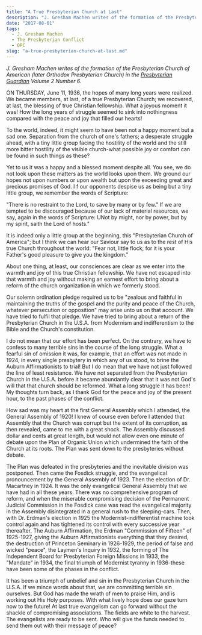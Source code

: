 ```yaml
---
title: "A True Presbyterian Church at Last"
description: "J. Gresham Machen writes of the formation of the Presbyterian Church of America in 1936."
date: "2017-08-01"
tags:
  - J. Gresham Machen
  - The Presbyterian Conflict
  - OPC
slug: "a-true-presbyterian-church-at-last.md"
---
```


_J. Gresham Machen writes of the formation of the Presbyterian Church of American (later Orthodox Presbyterian Church) in the [Presbyterian Guardian](https://www.opc.org/guardian.html) Volume 2 Number 6._

<span class="lead">ON THURSDAY, June 11, 1936, the hopes of many long years were realized. We became members, at last, of a true Presbyterian Church; we recovered, at last, the blessing of true Christian fellowship. What a joyous moment it was! How the long years of struggle seemed to sink into nothingness compared with the peace and joy that filled our hearts!</span>

To the world, indeed, it might seem to have been not a happy moment but a sad one. Separation from the church of one's fathers; a desperate struggle ahead, with a tiny little group facing the hostility of the world and the still more bitter hostility of the visible church-what possible joy or comfort can be found in such things as these?

Yet to us it was a happy and a blessed moment despite all. You see, we do not look upon these matters as the world looks upon them. We ground our hopes not upon numbers or upon wealth but upon the exceeding great and precious promises of God. I f our opponents despise us as being but a tiny little group, we remember the words of Scripture:

"There is no restraint to the Lord, to save by many or by few." If we are tempted to be discouraged because of our lack of material resources, we say, again in the words of Scripture: UNot by might, nor by power, but by my spirit, saith the Lord of hosts."

It is indeed only a little group at the beginning, this "Presbyterian Church of America"; but I think we can hear our Saviour say to us as to the rest of His true Church throughout the world: "Fear not, little flock; for it is your Father's good pleasure to give you the kingdom."

About one thing, at least, our consciences are clear as we enter into the warmth and joy of this true Christian fellowship. We have not escaped into that warmth and joy without making an earnest effort to bring about a reform of the church organization in which we formerly stood.

Our solemn ordination pledge required us to be "zealous and faithful in maintaining the truths of the gospel and the purity and peace of the Church, whatever persecution or opposition" may arise unto us on that account. We have tried to fulfil that pledge. We have tried to bring about a return of the Presbyterian Church in the U.S.A. from Modernism and indifferentism to the Bible and the Church's constitution.

I do not mean that our effort has been perfect. On the contrary, we have to confess to many terrible sins in the course of the long struggle. What a fearful sin of omission it was, for example, that an effort was not made in 1924, in every single presbytery in which any of us stood, to brine the Auburn Affirmationists to trial! But I do mean that we have not just followed the line of least resistance. We have not separated from the Presbyterian Church in the U.S.A. before it became abundantly clear that it was not God's will that that church should be reformed.
What a long struggle it has been! My thoughts turn back, as I thank God for the peace and joy of the present hour, to the past phases of the conflict.

How sad was my heart at the first General Assembly which I attended, the General Assembly of 1920! I knew of course even before I attended that Assembly that the Church was corrupt but the extent of its corruption, as then revealed, came to me with a great shock. The Assembly discussed dollar and cents at great length, but would not allow even one minute of debate upon the Plan of Organic Union which undermined the faith of the Church at its roots. The Plan was sent down to the presbyteries without debate.

The Plan was defeated in the presbyteries and the inevitable division was postponed. Then came the Fosdick struggle, and the evangelical pronouncement by the General Assembly of 1923. Then the election of Dr. Macartney in 1924. It was the only evangelical General Assembly that we have had in all these years. There was no comprehensive program of reform, and when the miserable compromising decision of the Permanent Judicial Commission in the Fosdick case was read the evangelical majority in the Assembly disintegrated in a general rush to the sleeping-cars. Then, with Dr. Erdman's election in 1925 the Modernist-indifferentist machine took control again and has tightened its control with every successive year thereafter. The Auburn Affirmation, the Erdman "Commission of Fifteen" of 1925-1927, giving the Auburn Affirmationists everything that they desired, the destruction of Princeton Seminary in 1926-1929, the period of false and wicked "peace", the Laymen's Inquiry in 1932, the forming of The Independent Board for Presbyterian Foreign Missions in 1933, the "Mandate" in 1934, the final triumph of Modernist tyranny in 1936-these have been some of the phases in the conflict.

It has been a triumph of unbelief and sin in the Presbyterian Church in the U.S.A. If we mince words about that, we are committing terrible sin ourselves. But God has made the wrath of men to praise Him, and is working out His Holy purposes. With what lively hope does our gaze turn now to the future! At last true evangelism can go forward without the shackle of compromising associations. The fields are white to the harvest. The evangelists are ready to be sent. Who will give the funds needed to send them out with their message of peace?
